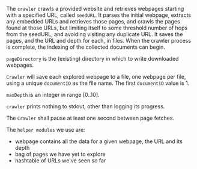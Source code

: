 The `crawler` crawls a provided website and retrieves webpages starting with a specified URL, called `seedURL`. It parses the initial webpage, extracts any embedded URLs and retrieves those pages, and crawls the pages found at those URLs, but limiting itself to some threshold number of hops from the seedURL, and avoiding visiting any duplicate URL. It saves the pages, and the URL and depth for each, in files. When the crawler process is complete, the indexing of the collected documents can begin.

`pageDirectory` is the (existing) directory in which to write downloaded webpages.

`Crawler` will save each explored webpage to a file, one webpage per file, using a unique `documentID` as the file name. The first `documentID` value is 1. 

`maxDepth` is an integer in range [0..10].

`crawler` prints nothing to stdout, other than logging its progress. 

The `Crawler` shall pause at least one second between page fetches.

The `helper modules` we use are: 
*   webpage contains all the data for a given webpage, the URL and its depth 
*   bag of pages we have yet to explore
*   hashtable of URLs we've seen so far


